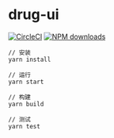# drug-ui

[![CircleCI](https://circleci.com/gh/xingxinglail/drug-ui.svg?style=svg)](https://circleci.com/gh/xingxinglail/drug-ui)
[![NPM downloads](https://img.shields.io/npm/v/drug-ui)](https://www.npmjs.com/package/drug-ui)
```
// 安装
yarn install

// 运行
yarn start

// 构建
yarn build

// 测试
yarn test
```
